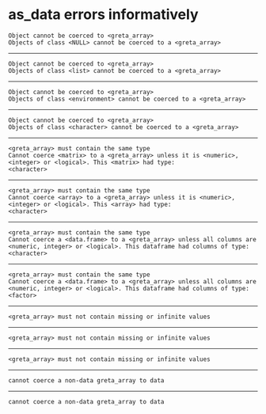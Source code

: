 # as_data errors informatively

    Object cannot be coerced to <greta_array>
    Objects of class <NULL> cannot be coerced to a <greta_array>

---

    Object cannot be coerced to <greta_array>
    Objects of class <list> cannot be coerced to a <greta_array>

---

    Object cannot be coerced to <greta_array>
    Objects of class <environment> cannot be coerced to a <greta_array>

---

    Object cannot be coerced to <greta_array>
    Objects of class <character> cannot be coerced to a <greta_array>

---

    <greta_array> must contain the same type
    Cannot coerce <matrix> to a <greta_array> unless it is <numeric>, <integer> or <logical>. This <matrix> had type:
    <character>

---

    <greta_array> must contain the same type
    Cannot coerce <array> to a <greta_array> unless it is <numeric>, <integer> or <logical>. This <array> had type:
    <character>

---

    <greta_array> must contain the same type
    Cannot coerce a <data.frame> to a <greta_array> unless all columns are <numeric, integer> or <logical>. This dataframe had columns of type: <character>

---

    <greta_array> must contain the same type
    Cannot coerce a <data.frame> to a <greta_array> unless all columns are <numeric, integer> or <logical>. This dataframe had columns of type: <factor>

---

    <greta_array> must not contain missing or infinite values

---

    <greta_array> must not contain missing or infinite values

---

    <greta_array> must not contain missing or infinite values

---

    cannot coerce a non-data greta_array to data

---

    cannot coerce a non-data greta_array to data

